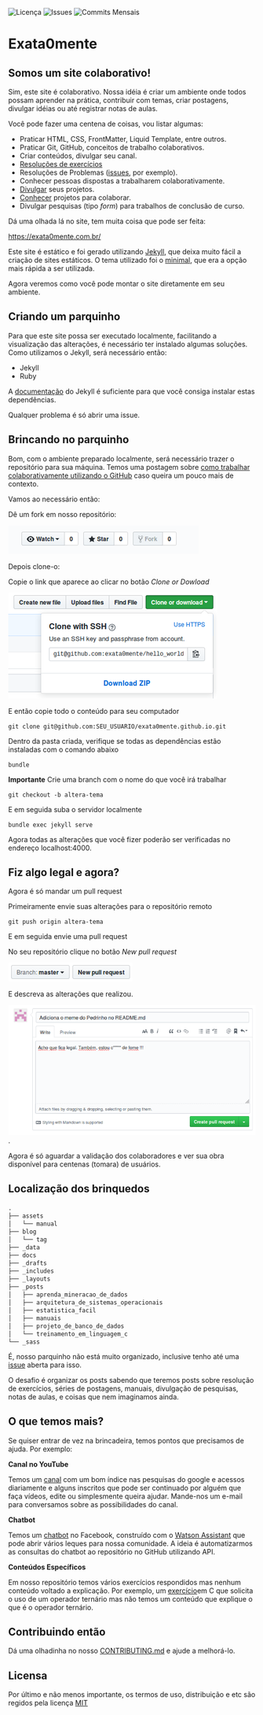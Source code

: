 ![Licença](https://img.shields.io/github/license/exata0mente/exata0mente.github.io.svg)
![Issues](https://img.shields.io/github/issues/exata0mente/exata0mente.github.io.svg)
![Commits Mensais](https://img.shields.io/github/commit-activity/m/exata0mente/exata0mente.github.io.svg)
# Exata0mente

## Somos um site colaborativo!

Sim, este site é colaborativo. Nossa idéia é criar um ambiente onde todos possam aprender na prática, contribuir com temas, criar postagens, divulgar idéias ou até registrar notas de aulas.

Você pode fazer uma centena de coisas, vou listar algumas:

* Praticar HTML, CSS, FrontMatter, Liquid Template, entre outros.
* Praticar Git, GitHub, conceitos de trabalho colaborativos.
* Criar conteúdos, divulgar seu canal.
* [Resoluções de exercícios](https://github.com/exata0mente/ResolucoesLivros)
* Resoluções de Problemas ([issues](https://github.com/exata0mente/exata0mente.github.io/issues), por exemplo).
* Conhecer pessoas dispostas a trabalharem colaborativamente.
* [Divulgar](https://exata0mente.com.br/projetos/) seus projetos.
* [Conhecer](https://exata0mente.com.br/projetos/) projetos para colaborar.
* Divulgar pesquisas (tipo *form*) para trabalhos de conclusão de curso.

Dá uma olhada lá no site, tem muita coisa que pode ser feita:

https://exata0mente.com.br/

Este site é estático e foi gerado utilizando [Jekyll](https://jekyllrb.com/), que deixa muito fácil a criação de sites estáticos. O tema utilizado foi o [minimal](https://pages-themes.github.io/minimal/), que era a opção mais rápida a ser utilizada.

Agora veremos como você pode montar o site diretamente em seu ambiente.

## Criando um parquinho

Para que este site possa ser executado localmente, facilitando a visualização das alterações, é necessário ter instalado algumas soluções. Como utilizamos o Jekyll, será necessário então:

* Jekyll
* Ruby

A [documentação](https://jekyllrb.com/) do Jekyll é suficiente para que você consiga instalar estas dependências.

Qualquer problema é só abrir uma issue.

## Brincando no parquinho

Bom, com o ambiente preparado localmente, será necessário trazer o repositório para sua máquina. Temos uma postagem sobre [como trabalhar colaborativamente utilizando o GitHub](https://exata0mente.com.br/resp/como-trabalhar-colaborativamente-utilizando-o-github) caso queira um pouco mais de contexto.

Vamos ao necessário então:

Dê um fork em nosso repositório:

![Forkando um repositório](assets/manual/fork_exata0mente.png)

Depois clone-o:

Copie o link que aparece ao clicar no botão *Clone or Dowload*

![Clonando um repositório](assets/manual/clonar_exata0mente.png)

E então copie todo o conteúdo para seu computador

```shell
git clone git@github.com:SEU_USUARIO/exata0mente.github.io.git
```

Dentro da pasta criada, verifique se todas as dependências estão instaladas com o comando abaixo

```shell
bundle
```
**Importante**
Crie uma branch com o nome do que você irá trabalhar

```shell
git checkout -b altera-tema
```

E em seguida suba o servidor localmente

```shell
bundle exec jekyll serve
```

Agora todas as alterações que você fizer poderão ser verificadas no endereço localhost:4000.

## Fiz algo legal e agora?

Agora é só mandar um pull request

Primeiramente envie suas alterações para o repositório remoto

```shell
git push origin altera-tema
```

E em seguida envie uma pull request

No seu repositório clique no botão *New pull request*

![pull request botão](assets/manual/pr_exata0mente01.png)

E descreva as alterações que realizou.

![pull request descrição](assets/manual/pr_exata0mente02.png).

Agora é só aguardar a validação dos colaboradores e ver sua obra disponível para centenas (tomara) de usuários.

## Localização dos brinquedos

```
.
├── assets
│   └── manual
├── blog
│   └── tag
├── _data
├── docs
├── _drafts
├── _includes
├── _layouts
├── _posts
│   ├── aprenda_mineracao_de_dados
│   ├── arquitetura_de_sistemas_operacionais
│   ├── estatistica_facil
│   ├── manuais
│   ├── projeto_de_banco_de_dados
│   └── treinamento_em_linguagem_c
└── _sass
```
É, nosso parquinho não está muito organizado, inclusive tenho até uma [issue](https://github.com/exata0mente/exata0mente.github.io/issues/12) aberta para isso.

O desafio é organizar os posts sabendo que teremos posts sobre resolução de exercícios, séries de postagens, manuais, divulgação de pesquisas, notas de aulas, e coisas que nem imaginamos ainda.

## O que temos mais?

Se quiser entrar de vez na brincadeira, temos pontos que precisamos de ajuda. Por exemplo:

**Canal no YouTube**

Temos um [canal](https://www.youtube.com/channel/UCfm5J7qGMBgupvKddelZSSA) com um bom índice nas pesquisas do google e acessos diariamente e alguns inscritos que pode ser continuado por alguém que faça vídeos, edite ou simplesmente queira ajudar. Mande-nos um e-mail para conversamos sobre as possibilidades do canal.

**Chatbot**

Temos um [chatbot](m.me/exata0mente) no Facebook, construído com o [Watson Assistant](https://www.ibm.com/cloud/watson-assistant/) que pode abrir vários leques para nossa comunidade. A ideia é automatizarmos as consultas do chatbot ao repositório no GitHub utilizando API.

**Conteúdos Específicos**

Em nosso repositório temos vários exercícios respondidos mas nenhum conteúdo voltado a explicação. Por exemplo, um [exercício](https://exata0mente.com.br/resp/treinamento_em_linguagem_c/cap2/tecl-capitulo-2-exercicio-17.html)em C que solicita o uso de um operador ternário mas não temos um conteúdo que explique o que é o operador ternário.

## Contribuindo então

Dá uma olhadinha no nosso [CONTRIBUTING.md](.github/CONTRIBUTING.md) e ajude a melhorá-lo.

## Licensa

Por último e não menos importante, os termos de uso, distribuição e etc são regidos pela licença [MIT](LICENSE)
